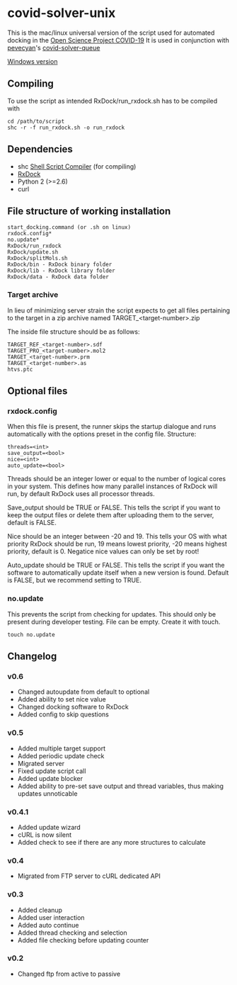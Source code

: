 # covid-solver-unix
This is the mac/linux universal version of the script used for automated docking in the [Open Science Project COVID-19](https://koronavirus.ctk.uni-lj.si/skupnostna-znanost)
It is used in conjunction with [pevecyan](https://github.com/pevecyan)'s [covid-solver-queue](https://github.com/pevecyan/covid-solver-queue)

[Windows version](https://github.com/pevecyan/covid-solver-windows-)

## Compiling
To use the script as intended RxDock/run_rxdock.sh has to be compiled with
```
cd /path/to/script
shc -r -f run_rxdock.sh -o run_rxdock
```
## Dependencies
* shc [Shell Script Compiler](https://neurobin.org/projects/softwares/unix/shc/) (for compiling)
* [RxDock](https://rxdock.org/)
* Python 2 (>=2.6)
* curl

## File structure of working installation
```
start_docking.command (or .sh on linux)
rxdock.config*
no.update*
RxDock/run_rxdock
RxDock/update.sh
RxDock/splitMols.sh
RxDock/bin - RxDock binary folder
RxDock/lib - RxDock library folder
RxDock/data - RxDock data folder
```
### Target archive
In lieu of minimizing server strain the script expects to get all files pertaining to the target in a zip archive named TARGET_\<target-number>.zip

The inside file structure should be as follows:
```
TARGET_REF_<target-number>.sdf
TARGET_PRO_<target-number>.mol2
TARGET_<target-number>.prm
TARGET_<target-number>.as
htvs.ptc
```

## Optional files
### rxdock.config
When this file is present, the runner skips the startup dialogue and runs automatically with the options preset in the config file.
Structure:
```
threads=<int>
save_output=<bool>
nice=<int>
auto_update=<bool>
```
Threads should be an integer lower or equal to the number of logical cores in your system. This defines how many parallel instances of RxDock will run, by default RxDock uses all processor threads.

Save_output should be TRUE or FALSE. This tells the script if you want to keep the output files or delete them after uploading them to the server, default is FALSE.

Nice should be an integer between -20 and 19. This tells your OS with what priority RxDock should be run, 19 means lowest priority, -20 means highest priority, default is 0. Negatice nice values can only be set by root!

Auto_update should be TRUE or FALSE. This tells the script if you want the software to automatically update itself when a new version is found. Default is FALSE, but we recommend setting to TRUE.

### no.update
This prevents the script from checking for updates. This should only be present during developer testing. File can be empty. Create it with touch.
```
touch no.update
```

## Changelog
### v0.6
- Changed autoupdate from default to optional
- Added ability to set nice value
- Changed docking software to RxDock
- Added config to skip questions
### v0.5   
- Added multiple target support
- Added periodic update check
- Migrated server
- Fixed update script call
- Added update blocker
- Added ability to pre-set save output and thread variables, thus making updates unnoticable
### v0.4.1
- Added update wizard
- cURL is now silent
- Added check to see if there are any more structures to calculate   
### v0.4
- Migrated from FTP server to cURL dedicated API  
### v0.3
- Added cleanup
- Added user interaction
- Added auto continue
- Added thread checking and selection
- Added file checking before updating counter
### v0.2
- Changed ftp from active to passive